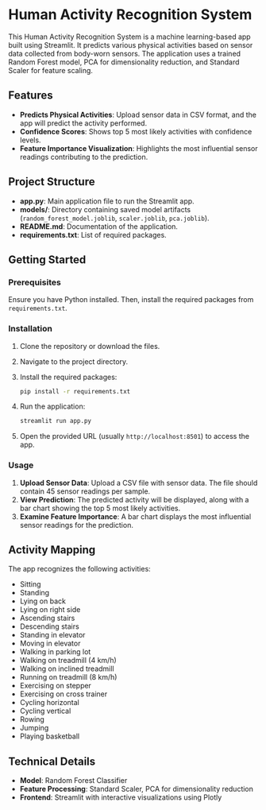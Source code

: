 # Human Activity Recognition System

This Human Activity Recognition System is a machine learning-based app built using Streamlit. It predicts various physical activities based on sensor data collected from body-worn sensors. The application uses a trained Random Forest model, PCA for dimensionality reduction, and Standard Scaler for feature scaling.

## Features
- **Predicts Physical Activities**: Upload sensor data in CSV format, and the app will predict the activity performed.
- **Confidence Scores**: Shows top 5 most likely activities with confidence levels.
- **Feature Importance Visualization**: Highlights the most influential sensor readings contributing to the prediction.

## Project Structure
- **app.py**: Main application file to run the Streamlit app.
- **models/**: Directory containing saved model artifacts (`random_forest_model.joblib`, `scaler.joblib`, `pca.joblib`).
- **README.md**: Documentation of the application.
- **requirements.txt**: List of required packages.

## Getting Started

### Prerequisites
Ensure you have Python installed. Then, install the required packages from `requirements.txt`.

### Installation
1. Clone the repository or download the files.
2. Navigate to the project directory.
3. Install the required packages:

    ```bash
    pip install -r requirements.txt
    ```

4. Run the application:

    ```bash
    streamlit run app.py
    ```

5. Open the provided URL (usually `http://localhost:8501`) to access the app.

### Usage
1. **Upload Sensor Data**: Upload a CSV file with sensor data. The file should contain 45 sensor readings per sample.
2. **View Prediction**: The predicted activity will be displayed, along with a bar chart showing the top 5 most likely activities.
3. **Examine Feature Importance**: A bar chart displays the most influential sensor readings for the prediction.

## Activity Mapping
The app recognizes the following activities:

- Sitting
- Standing
- Lying on back
- Lying on right side
- Ascending stairs
- Descending stairs
- Standing in elevator
- Moving in elevator
- Walking in parking lot
- Walking on treadmill (4 km/h)
- Walking on inclined treadmill
- Running on treadmill (8 km/h)
- Exercising on stepper
- Exercising on cross trainer
- Cycling horizontal
- Cycling vertical
- Rowing
- Jumping
- Playing basketball

## Technical Details
- **Model**: Random Forest Classifier
- **Feature Processing**: Standard Scaler, PCA for dimensionality reduction
- **Frontend**: Streamlit with interactive visualizations using Plotly
